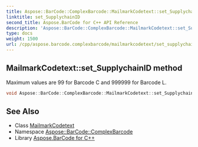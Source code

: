 ```yaml
---
title: Aspose::BarCode::ComplexBarcode::MailmarkCodetext::set_SupplychainID method
linktitle: set_SupplychainID
second_title: Aspose.BarCode for C++ API Reference
description: 'Aspose::BarCode::ComplexBarcode::MailmarkCodetext::set_SupplychainID method. Maximum values are 99 for Barcode C and 999999 for Barcode L in C++.'
type: docs
weight: 1500
url: /cpp/aspose.barcode.complexbarcode/mailmarkcodetext/set_supplychainid/
---
```

## MailmarkCodetext::set_SupplychainID method


Maximum values are 99 for Barcode C and 999999 for Barcode L.

```cpp
void Aspose::BarCode::ComplexBarcode::MailmarkCodetext::set_SupplychainID(int32_t value)
```

## See Also

* Class [MailmarkCodetext](../)
* Namespace [Aspose::BarCode::ComplexBarcode](../../)
* Library [Aspose.BarCode for C++](../../../)

